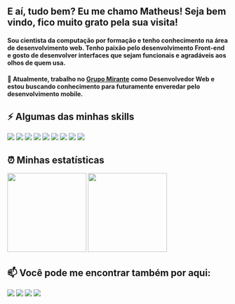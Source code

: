 ## E aí, tudo bem? Eu me chamo Matheus! Seja bem vindo, fico muito grato pela sua visita!

#### Sou cientista da computação por formação e tenho conhecimento na área de desenvolvimento web. Tenho paixão pelo desenvolvimento Front-end e gosto de desenvolver interfaces que sejam funcionais e agradáveis aos olhos de quem usa.
#### 🔭 Atualmente, trabalho no [Grupo Mirante](https://imirante.com/) como Desenvolvedor Web e estou buscando conhecimento para futuramente enveredar pelo desenvolvimento mobile.

## ⚡ Algumas das minhas skills
<div>
  <img src="https://img.shields.io/badge/HTML5-E34F26?style=for-the-badge&logo=html5&logoColor=white">
  <img src="https://img.shields.io/badge/CSS3-1572B6?style=for-the-badge&logo=css3&logoColor=white">
  <img src="https://img.shields.io/badge/React-20232A?style=for-the-badge&logo=react&logoColor=61DAFB">
  <img src="https://img.shields.io/badge/Vue.js-35495E?style=for-the-badge&logo=vuedotjs&logoColor=4FC08D">
  <img src="https://img.shields.io/badge/Laravel-FF2D20?style=for-the-badge&logo=laravel&logoColor=white">
  <img src="https://img.shields.io/badge/Tailwind_CSS-38B2AC?style=for-the-badge&logo=tailwind-css&logoColor=white">
  <img src="https://img.shields.io/badge/JavaScript-323330?style=for-the-badge&logo=javascript&logoColor=F7DF1E">
  <img src="https://img.shields.io/badge/PHP-777BB4?style=for-the-badge&logo=php&logoColor=white">
  <img src="https://img.shields.io/badge/Bootstrap-563D7C?style=for-the-badge&logo=bootstrap&logoColor=white">
</div>

## ⏰ Minhas estatísticas
<div>
  <img height="180em" src="https://github-readme-stats.vercel.app/api?username=rikmatheus&show_icons=true&theme=nord&include_all_commits=true&count_private=true">
  <img height="180em" src="https://github-readme-stats.vercel.app/api/top-langs/?username=rikmatheus&layout=compact&theme=nord">
</div>

## 📫 Você pode me encontrar também por aqui:
<div>
  <a href="http://www.linkedin.com/in/rikmatheus" target="_blank" rel="noopener noreferrer"><img src="https://img.shields.io/badge/LinkedIn-0077B5?style=for-the-badge&logo=linkedin&logoColor=white"></a>
  <a href="http://www.instagram.com/rikmatheus_" target="_blank" rel="noopener noreferrer"><img src="https://img.shields.io/badge/Instagram-E4405F?style=for-the-badge&logo=instagram&logoColor=white"></a>
  <a href="http://www.twitter.com/rikmatheus_"><img src="https://img.shields.io/badge/Twitter-1DA1F2?style=for-the-badge&logo=twitter&logoColor=white"></a>
  <a href="http://www.facebook.com/rikmatheus_"><img src="https://img.shields.io/badge/Facebook-1877F2?style=for-the-badge&logo=facebook&logoColor=white"></a>
</div>
